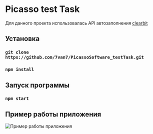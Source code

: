 # Picasso test Task

Для данного проекта использовалась API автозаполнения [clearbit](https://clearbit.com)

## Установка

### `git clone https://github.com/7van7/PicassoSoftware_testTask.git`

### `npm install`

## Запуск программы

### `npm start`

## Пример работы приложения
![Пример работы приложения](https://user-images.githubusercontent.com/35634279/161993594-0bf34d84-3301-4acf-a5f9-125169a85384.png)